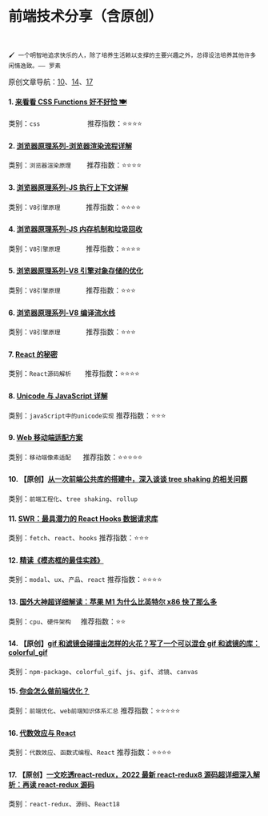 # 前端技术分享（含原创）

<br />

`🖌 一个明智地追求快乐的人，除了培养生活赖以支撑的主要兴趣之外，总得设法培养其他许多闲情逸致。—— 罗素`

原创文章导航：[10](#10-【原创】从一次前端公共库的搭建中，深入谈谈-tree-shaking-的相关问题)、[14](14-【原创】gif-和滤镜会碰撞出怎样的火花？写了一个可以混合-gif-和滤镜的库：colorful_gif)、[17](17-【原创】数万字长文！最新-react-redux8-源码超详细深入解析：再读-react-redux-源码)
<br />

#### 1. [来看看 CSS Functions 好不好恰 🍽](https://www.github.com/HiWayne/share-technology/blob/main/docs/1.来看看_CSS_Functions_好不好恰_🍽.md)

类别：`css`&nbsp;&nbsp;&nbsp;&nbsp;&nbsp;&nbsp;&nbsp;&nbsp;&nbsp;&nbsp;&nbsp;&nbsp;&nbsp;&nbsp;&nbsp;&nbsp;&nbsp;&nbsp;&nbsp;&nbsp;&nbsp;&nbsp;&nbsp;&nbsp;推荐指数：⭐️⭐️⭐️⭐️
<br />

#### 2. [浏览器原理系列-浏览器渲染流程详解](https://www.github.com/HiWayne/share-technology/blob/main/docs/2.浏览器原理系列-浏览器渲染流程详解.md)

类别：`浏览器渲染原理`&nbsp;&nbsp;&nbsp;&nbsp;&nbsp;&nbsp;&nbsp;&nbsp;推荐指数：⭐️⭐️⭐️⭐️
<br />

#### 3. [浏览器原理系列-JS 执行上下文详解](https://www.github.com/HiWayne/share-technology/blob/main/docs/3.浏览器原理系列-JS_执行上下文详解.md)

类别：`V8引擎原理`&nbsp;&nbsp;&nbsp;&nbsp;&nbsp;&nbsp;&nbsp;&nbsp;&nbsp;&nbsp;&nbsp;&nbsp;&nbsp;推荐指数：⭐️⭐️⭐️⭐️
<br />

#### 4. [浏览器原理系列-JS 内存机制和垃圾回收](https://www.github.com/HiWayne/share-technology/blob/main/docs/4.浏览器原理系列-JS_内存机制和垃圾回收.md)

类别：`V8引擎原理`&nbsp;&nbsp;&nbsp;&nbsp;&nbsp;&nbsp;&nbsp;&nbsp;&nbsp;&nbsp;&nbsp;&nbsp;&nbsp;推荐指数：⭐️⭐️⭐️⭐️
<br />

#### 5. [浏览器原理系列-V8 引擎对象存储的优化](https://www.github.com/HiWayne/share-technology/blob/main/docs/5.浏览器原理系列-V8_引擎对象存储的优化.md)

类别：`V8引擎原理`&nbsp;&nbsp;&nbsp;&nbsp;&nbsp;&nbsp;&nbsp;&nbsp;&nbsp;&nbsp;&nbsp;&nbsp;&nbsp;推荐指数：⭐️⭐️⭐️
<br />

#### 6. [浏览器原理系列-V8 编译流水线](https://www.github.com/HiWayne/share-technology/blob/main/docs/6.浏览器原理系列-V8_编译流水线.md)

类别：`V8引擎原理`&nbsp;&nbsp;&nbsp;&nbsp;&nbsp;&nbsp;&nbsp;&nbsp;&nbsp;&nbsp;&nbsp;&nbsp;&nbsp;推荐指数：⭐️⭐️⭐️
<br />

#### 7. [React 的秘密](https://www.github.com/HiWayne/share-technology/blob/main/docs/7.React的秘密.md)

类别：`React源码解析`&nbsp;&nbsp;&nbsp;&nbsp;&nbsp;&nbsp;&nbsp;推荐指数：⭐️⭐️⭐️⭐️
<br />

#### 8. [Unicode 与 JavaScript 详解](https://www.github.com/HiWayne/share-technology/blob/main/docs/8.Unicode与JavaScript详解.md)

类别：`javaScript中的unicode实现`
推荐指数：⭐️⭐️⭐️
<br />

#### 9. [Web 移动端适配方案](https://www.github.com/HiWayne/share-technology/blob/main/docs/9.Web移动端适配方案.md)

类别：`移动端像素适配`&nbsp;&nbsp;&nbsp;&nbsp;&nbsp;&nbsp;推荐指数：⭐️⭐️⭐️⭐️⭐️
<br />

#### 10. 【原创】[从一次前端公共库的搭建中，深入谈谈 tree shaking 的相关问题](https://www.github.com/HiWayne/share-technology/blob/main/original/10.深入tree-shaking.md)

类别：`前端工程化`、`tree shaking`、`rollup`
<br />

#### 11. [SWR：最具潜力的 React Hooks 数据请求库](https://www.github.com/HiWayne/share-technology/blob/main/docs/11.SWR：最具潜力的React_Hooks数据请求库.md)

类别：`fetch`、`react`、`hooks`
推荐指数：⭐️⭐️⭐️
<br />

#### 12. [精读《模态框的最佳实践》](https://www.github.com/HiWayne/share-technology/blob/main/docs/12.精读《模态框的最佳实践》.md)

类别：`modal`、`ux`、`产品`、`react`
推荐指数：⭐️⭐️⭐️⭐️
<br />

#### 13. [国外大神超详细解读：苹果 M1 为什么比英特尔 x86 快了那么多](https://www.github.com/HiWayne/share-technology/blob/main/docs/13.国外大神超详细解读：苹果M1为什么比英特尔x86快了那么多.md)

类别：`cpu`、`硬件架构`&nbsp;&nbsp;&nbsp;&nbsp;&nbsp;推荐指数：⭐️⭐️
<br />

#### 14. 【原创】[gif 和滤镜会碰撞出怎样的火花？写了一个可以混合 gif 和滤镜的库：colorful_gif](https://www.github.com/HiWayne/share-technology/blob/main/original/14.混合gif和滤镜的库.md)

类别：`npm-package`、`colorful_gif`、`js`、`gif`、`滤镜`、`canvas`
<br />

#### 15. [你会怎么做前端优化？](https://www.github.com/HiWayne/share-technology/blob/main/docs/15.你会怎么做前端优化？.md)

类别：`前端优化`、`web前端知识体系汇总`
推荐指数：⭐️⭐️⭐️⭐️⭐️
<br />

#### 16. [代数效应与 React](https://www.github.com/HiWayne/share-technology/blob/main/docs/16.代数效应与React.md)

类别：`代数效应`、`函数式编程`、`React`
推荐指数：⭐️⭐️⭐️⭐️
<br />

#### 17. 【原创】[一文吃透react-redux，2022 最新 react-redux8 源码超详细深入解析：再读 react-redux 源码](https://www.github.com/HiWayne/share-technology/blob/main/original/17.再读react-redux源码.md)

类别：`react-redux`、`源码`、`React18`
<br />
